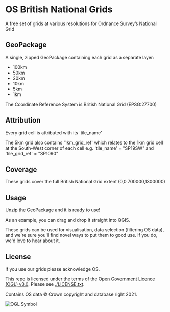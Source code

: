 # OS British National Grids
A free set of grids at various resolutions for Ordnance Survey’s National Grid

## GeoPackage
A single, zipped GeoPackage containing each grid as a separate layer:
- 100km
- 50km
- 20km
- 10km
- 5km
- 1km

The Coordinate Reference System is British National Grid (EPSG:27700)

## Attribution
Every grid cell is attributed with its 'tile_name'

The 5km grid also contains '1km_grid_ref' which relates to the 1km grid cell at the South-West corner of each cell 
e.g. 'tile_name' = "SP19SW" and 'tile_grid_ref' = "SP1090"

## Coverage
These grids cover the full British National Grid extent (0,0 700000,1300000) 

## Usage
Unzip the GeoPackage and it is ready to use!

As an example, you can drag and drop it straight into QGIS.

These grids can be used for visualisation, data selection (filtering OS data), and we're sure you'll find novel ways to put them to good use. If you do, we'd love to hear about it.

## License

If you use our grids please acknowledge OS.

This repo is licensed under the terms of the [Open Government Licence (OGL) v3.0](http://www.nationalarchives.gov.uk/doc/open-government-licence/version/3/). Please see [./LICENSE.txt](./LICENSE.txt).

Contains OS data © Crown copyright and database right 2021.

<img src="http://www.nationalarchives.gov.uk/images/infoman/ogl-symbol-41px-retina-black.png"
     alt="OGL Symbol"
     align="left" />
